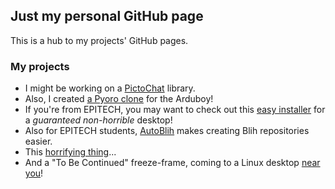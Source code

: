 ## Just my personal GitHub page

This is a hub to my projects' GitHub pages.

### My projects

 * I might be working on a [PictoChat](https://github.com/thesola10/PictoChat) library.
 * Also, I created [a Pyoro clone](https://github.com/thesola10/Pyoro) for the Arduboy!
 * If you're from EPITECH, you may want to check out this [easy installer](https://github.thesola.io/kde-installer/) for a _guaranteed non-horrible_ desktop!
 * Also for EPITECH students, [AutoBlih](https://github.com/thesola10/AutoBlih) makes creating Blih repositories easier.
 * This [horrifying thing](https://github.com/thesola10/jeopardy)...
 * And a "To Be Continued" freeze-frame, coming to a Linux desktop [near you](https://github.com/thesola10/tobecont/)!
 
